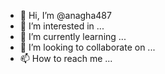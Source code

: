 - 👋 Hi, I’m @anagha487
- 👀 I’m interested in ...
- 🌱 I’m currently learning ...
- 💞️ I’m looking to collaborate on ...
- 📫 How to reach me ...

<!---
anagha487/anagha487 is a ✨ special ✨ repository because its `README.md` (this file) appears on your GitHub profile.
You can click the Preview link to take a look at your changes.
--->

